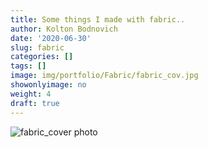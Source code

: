 ```yaml
---
title: Some things I made with fabric..
author: Kolton Bodnovich
date: '2020-06-30'
slug: fabric
categories: []
tags: []
image: img/portfolio/Fabric/fabric_cov.jpg
showonlyimage: no
weight: 4
draft: true
---
```



![fabric_cover photo](/portfolio/Fabric_files/fabric_cover.jpg)


